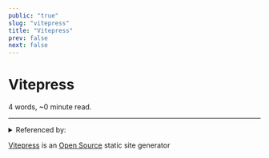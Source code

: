 ```yaml
---
public: "true"
slug: "vitepress"
title: "Vitepress"
prev: false
next: false
---
```

<script setup>
import { data } from '../../git.data.ts';
import { useData } from 'vitepress';
const pageData = useData();
</script>
<h1 class="p-name">Vitepress</h1>
<p>4 words, ~0 minute read. <span v-html="data[`site/${pageData.page.value.relativePath}`]" /></p>
<hr/>

<details><summary>Referenced by:</summary><a href="/garden/my-personal-website/index.md">My Personal Website</a></details>

[Vitepress](https://vitepress.dev) is an [Open Source](/garden/open-source/index.md) static site generator